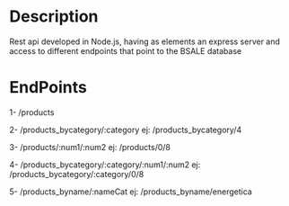 # Description
Rest api developed in Node.js, having as elements an express server and access to different endpoints that point to the BSALE database

# EndPoints

1- /products

2- /products_bycategory/:category
    ej: /products_bycategory/4
    
3- /products/:num1/:num2
    ej: /products/0/8
    
4- /products_bycategory/:category/:num1/:num2
    ej: /products_bycategory/:category/0/8
    
5- /products_byname/:nameCat
    ej: /products_byname/energetica
    


